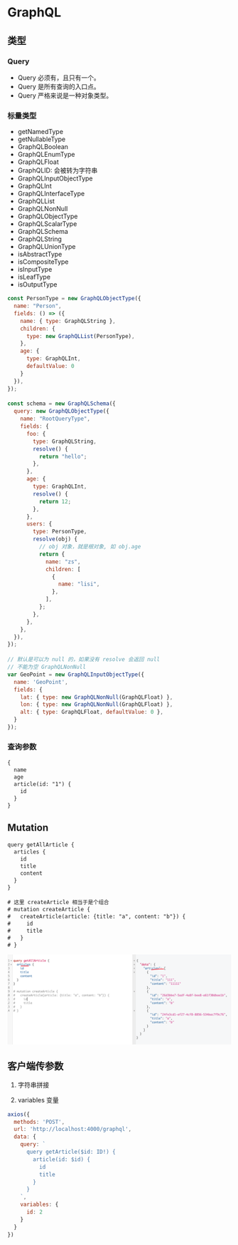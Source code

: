 # GraphQL

## 类型

### Query

- Query 必须有，且只有一个。
- Query 是所有查询的入口点。
- Query 严格来说是一种对象类型。

### 标量类型

- getNamedType
- getNullableType
- GraphQLBoolean
- GraphQLEnumType
- GraphQLFloat
- GraphQLID: 会被转为字符串
- GraphQLInputObjectType
- GraphQLInt
- GraphQLInterfaceType
- GraphQLList
- GraphQLNonNull
- GraphQLObjectType
- GraphQLScalarType
- GraphQLSchema
- GraphQLString
- GraphQLUnionType
- isAbstractType
- isCompositeType
- isInputType
- isLeafType
- isOutputType

```js
const PersonType = new GraphQLObjectType({
  name: "Person",
  fields: () => ({
    name: { type: GraphQLString },
    children: {
      type: new GraphQLList(PersonType),
    },
    age: {
      type: GraphQLInt,
      defaultValue: 0
    }
  }),
});

const schema = new GraphQLSchema({
  query: new GraphQLObjectType({
    name: "RootQueryType",
    fields: {
      foo: {
        type: GraphQLString,
        resolve() {
          return "hello";
        },
      },
      age: {
        type: GraphQLInt,
        resolve() {
          return 12;
        },
      },
      users: {
        type: PersonType,
        resolve(obj) {
          // obj 对象，就是根对象, 如 obj.age
          return {
            name: "zs",
            children: [
              {
                name: "lisi",
              },
            ],
          };
        },
      },
    },
  }),
});

// 默认是可以为 null 的，如果没有 resolve 会返回 null
// 不能为空 GraphQLNonNull
var GeoPoint = new GraphQLInputObjectType({
  name: 'GeoPoint',
  fields: {
    lat: { type: new GraphQLNonNull(GraphQLFloat) },
    lon: { type: new GraphQLNonNull(GraphQLFloat) },
    alt: { type: GraphQLFloat, defaultValue: 0 },
  }
});
```

### 查询参数

```
{
  name
  age
  article(id: "1") {
    id
  }
}
```

## Mutation

```
query getAllArticle {
  articles {
    id
    title
    content
  }
}

# 这里 createArticle 相当于是个组合
# mutation createArticle {
#   createArticle(article: {title: "a", content: "b"}) {
#     id
#     title
#   }
# }
```

![](imgs/2022-06-28-23-03-17.png)

## 客户端传参数

1. 字符串拼接

2. variables 变量

```js
axios({
  methods: 'POST',
  url: 'http://localhost:4000/graphql',
  data: {
    query: `
      query getArticle($id: ID!) {
        article(id: $id) {
          id
          title
        }
      }
    `,
    variables: {
      id: 2
    }
  }
})
```

